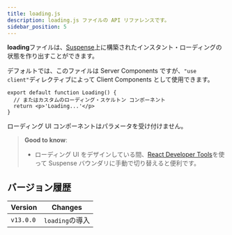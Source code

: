 ```yaml
---
title: loading.js
description: loading.js ファイルの API リファレンスです。
sidebar_position: 5
---
```


**loading**ファイルは、[Suspense](/docs/app-router/building-your-application/routing/loading-ui-and-streaming)上に構築されたインスタント・ローディングの状態を作り出すことができます。

デフォルトでは、このファイルは Server Components ですが、`"use client"`ディレクティブによって Client Components として使用できます。

```tsx title="app/feed/loading.tsx"
export default function Loading() {
  // またはカスタムのローディング・スケルトン コンポーネント
  return <p>'Loading...'</p>
}
```

ローディング UI コンポーネントはパラメータを受け付けません。

> **Good to know**:
>
> - ローディング UI をデザインしている間、[React Developer Tools](https://ja.react.dev/learn/react-developer-tools)を使って Suspense バウンダリに手動で切り替えると便利です。

## バージョン履歴

| Version   | Changes         |
| --------- | --------------- |
| `v13.0.0` | `loading`の導入 |
